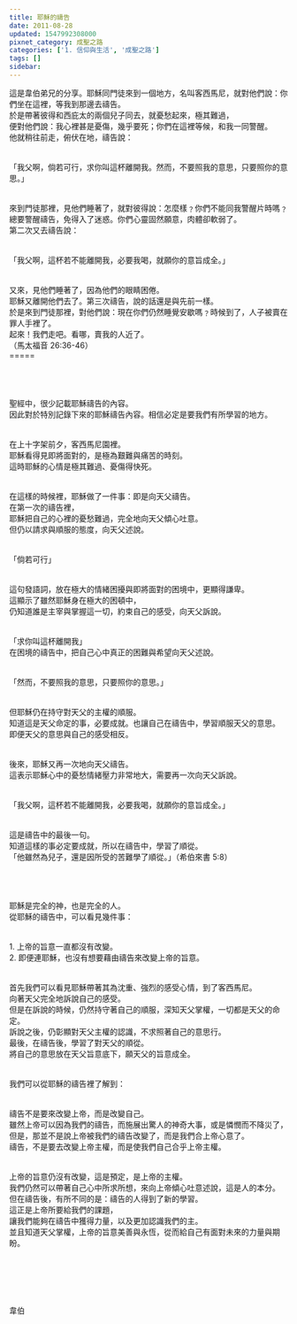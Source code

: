 ```yaml
---
title: 耶穌的禱告
date: 2011-08-28
updated: 1547992308000
pixnet_category: 成聖之路
categories: ['1. 信仰與生活', '成聖之路']
tags: []
sidebar: 
---
```


<p>這是韋伯弟兄的分享。<!--more-->耶穌同門徒來到一個地方，名叫客西馬尼，就對他們說：你們坐在這裡，等我到那邊去禱告。<br/>於是帶著彼得和西庇太的兩個兒子同去，就憂愁起來，極其難過，<br/>便對他們說：我心裡甚是憂傷，幾乎要死；你們在這裡等候，和我一同警醒。<br/>他就稍往前走，俯伏在地，禱告說：<br/><br/><br/>「我父啊，倘若可行，求你叫這杯離開我。然而，不要照我的意思，只要照你的意思。」<br/><br/><br/>來到門徒那裡，見他們睡著了，就對彼得說：怎麼樣﹖你們不能同我警醒片時嗎﹖<br/>總要警醒禱告，免得入了迷惑。你們心靈固然願意，肉體卻軟弱了。<br/>第二次又去禱告說：<br/><br/><br/>「我父啊，這杯若不能離開我，必要我喝，就願你的意旨成全。」<br/><br/><br/>又來，見他們睡著了，因為他們的眼睛困倦。<br/>耶穌又離開他們去了。第三次禱告，說的話還是與先前一樣。<br/>於是來到門徒那裡，對他們說：現在你們仍然睡覺安歇嗎﹖時候到了，人子被賣在罪人手裡了。<br/>起來！我們走吧。看哪，賣我的人近了。<br/>（馬太福音 26:36-46）<br/>=====<br/><br/><br/><br/><br/>聖經中，很少記載耶穌禱告的內容。<br/>因此對於特別記錄下來的耶穌禱告內容。相信必定是要我們有所學習的地方。<br/><br/><br/>在上十字架前夕，客西馬尼園裡。<br/>耶穌看得見即將面對的，是極為艱難與痛苦的時刻。<br/>這時耶穌的心情是極其難過、憂傷得快死。<br/><br/><br/>在這樣的時候裡，耶穌做了一件事：即是向天父禱告。<br/>在第一次的禱告裡，<br/>耶穌把自己的心裡的憂愁難過，完全地向天父傾心吐意。<br/>但仍以請求與順服的態度，向天父述說。<br/><br/><br/>「倘若可行」<br/><br/><br/>這句發語詞，放在極大的情緒困擾與即將面對的困境中，更顯得謙卑。<br/>這顯示了雖然耶穌身在極大的困頓中，<br/>仍知道誰是主宰與掌握這一切，約束自己的感受，向天父訴說。<br/><br/><br/>「求你叫這杯離開我」<br/>在困境的禱告中，把自己心中真正的困難與希望向天父述說。<br/><br/><br/>「然而，不要照我的意思，只要照你的意思。」<br/><br/><br/>但耶穌仍在持守對天父的主權的順服。<br/>知道這是天父命定的事，必要成就。也讓自己在禱告中，學習順服天父的意思。<br/>即便天父的意思與自己的感受相反。<br/><br/><br/>後來，耶穌又再一次地向天父禱告。<br/>這表示耶穌心中的憂愁情緒壓力非常地大，需要再一次向天父訴說。<br/><br/><br/>「我父啊，這杯若不能離開我，必要我喝，就願你的意旨成全。」<br/><br/><br/>這是禱告中的最後一句。<br/>知道這樣的事必定要成就，所以在禱告中，學習了順從。<br/>「他雖然為兒子，還是因所受的苦難學了順從。」（希伯來書 5:8）<br/><br/><br/><br/><br/>耶穌是完全的神，也是完全的人。<br/>從耶穌的禱告中，可以看見幾件事：<br/><br/><br/>1. 上帝的旨意一直都沒有改變。<br/>2. 即便連耶穌，也沒有想要藉由禱告來改變上帝的旨意。<br/><br/><br/>首先我們可以看見耶穌帶著其為沈重、強烈的感受心情，到了客西馬尼。<br/>向著天父完全地訴說自己的感受。<br/>但是在訴說的時候，仍然持守著自己的順服，深知天父掌權，一切都是天父的命定。<br/>訴說之後，仍彰顯對天父主權的認識，不求照著自己的意思行。<br/>最後，在禱告後，學習了對天父的順從。<br/>將自己的意思放在天父旨意底下，願天父的旨意成全。<br/><br/><br/>我們可以從耶穌的禱告裡了解到：<br/><br/><br/>禱告不是要來改變上帝，而是改變自己。<br/>雖然上帝可以因為我們的禱告，而施展出驚人的神奇大事，或是憐憫而不降災了，<br/>但是，那並不是說上帝被我們的禱告改變了，而是我們合上帝心意了。<br/>禱告，不是要去改變上帝主權，而是使我們自己合乎上帝主權。<br/><br/><br/>上帝的旨意仍沒有改變，這是預定，是上帝的主權。<br/>我們仍然可以帶著自己心中所求所想，來向上帝傾心吐意述說，這是人的本分。<br/>但在禱告後，有所不同的是：禱告的人得到了新的學習。<br/>這正是上帝所要給我們的課題，<br/>讓我們能夠在禱告中獲得力量，以及更加認識我們的主。<br/>並且知道天父掌權，上帝的旨意美善與永恆，從而給自己有面對未來的力量與期盼。<br/><br/><br/><br/><br/><br/><br/>韋伯<br/><br/><br/><br/><br/><br/><br/>
</p>